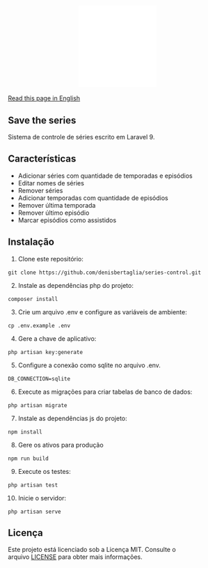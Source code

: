 <p align="center">
<img src="https://raw.githubusercontent.com/denisbertaglia/series-control/readme/public/img/logomark.svg" width="180" alt="Logo">
</p>

[Read this page in English](./README.md)
## Save the series
Sistema de controle de séries escrito em Laravel 9.

## Características

- Adicionar séries com quantidade de temporadas e episódios
- Editar nomes de séries
- Remover séries
- Adicionar temporadas com quantidade de episódios
- Remover última temporada
- Remover último episódio
- Marcar episódios como assistidos

## Instalação

1. Clone este repositório:

```
git clone https://github.com/denisbertaglia/series-control.git
```

2. Instale as dependências php do projeto:

```
composer install
```

3. Crie um arquivo .env e configure as variáveis de ambiente:

```
cp .env.example .env
```

4. Gere a chave de aplicativo:

```
php artisan key:generate
```

5. Configure a conexão como sqlite no arquivo .env.

```
DB_CONNECTION=sqlite
```

6. Execute as migrações para criar tabelas de banco de dados:

```
php artisan migrate
```

7. Instale as dependências js do projeto:

```
npm install

```

8. Gere os ativos para produção

```
npm run build
```

9. Execute os testes:

```
php artisan test
```

10. Inicie o servidor:

```
php artisan serve
```

## Licença

Este projeto está licenciado sob a Licença MIT. Consulte o arquivo [LICENSE](https://opensource.org/licenses/MIT) para obter mais informações.
